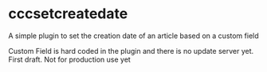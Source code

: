 # cccsetcreatedate
A simple plugin to set the creation date of an article based on a custom field

Custom Field is hard coded in the plugin and there is no update server yet. First draft.
Not for production use yet
